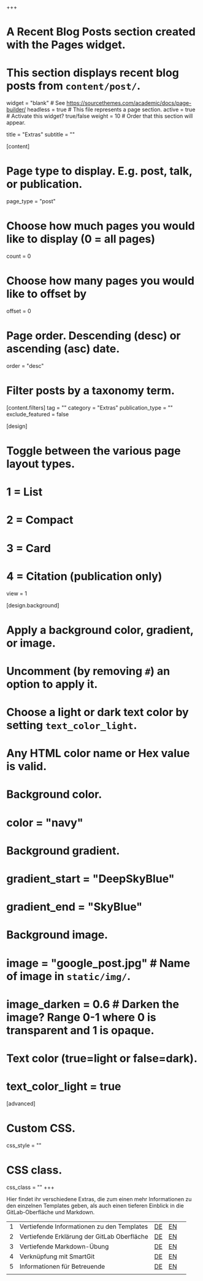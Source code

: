 +++
# A Recent Blog Posts section created with the Pages widget.
# This section displays recent blog posts from `content/post/`.

widget = "blank"  # See https://sourcethemes.com/academic/docs/page-builder/
headless = true  # This file represents a page section.
active = true  # Activate this widget? true/false
weight = 10  # Order that this section will appear. 
 
title = "Extras"
subtitle = ""

[content]
  # Page type to display. E.g. post, talk, or publication.
  page_type = "post"

  # Choose how much pages you would like to display (0 = all pages)
  count = 0

  # Choose how many pages you would like to offset by
  offset = 0

  # Page order. Descending (desc) or ascending (asc) date.
  order = "desc"

  # Filter posts by a taxonomy term.
  [content.filters]
    tag = ""
    category = "Extras"
    publication_type = ""
    exclude_featured = false

[design]
  # Toggle between the various page layout types.
  #   1 = List
  #   2 = Compact
  #   3 = Card
  #   4 = Citation (publication only)
  view = 1

[design.background]
  # Apply a background color, gradient, or image.
  #   Uncomment (by removing `#`) an option to apply it.
  #   Choose a light or dark text color by setting `text_color_light`.
  #   Any HTML color name or Hex value is valid.

  # Background color.
  # color = "navy"

  # Background gradient.
  # gradient_start = "DeepSkyBlue"
  # gradient_end = "SkyBlue"

  # Background image.
  # image = "google_post.jpg"  # Name of image in `static/img/`.
  # image_darken = 0.6  # Darken the image? Range 0-1 where 0 is transparent and 1 is opaque.

  # Text color (true=light or false=dark).
  # text_color_light = true  

[advanced]
 # Custom CSS.
 css_style = ""

 # CSS class.
 css_class = ""
+++

<a id="Extras"></a>

Hier findet ihr verschiedene Extras, die zum einen mehr Informationen zu den einzelnen Templates geben, als auch einen tieferen Einblick in die GitLab-Oberfläche und Markdown. 


|  |  |  |  |  |
| --- | --- | --- | --- | --- |
| 1 | Vertiefende Informationen zu den Templates|[DE](/post/under-construction) | [EN](/post/under-construction)| 
| 2 | Vertiefende Erklärung der GitLab Oberfläche| [DE](/post/under-construction) | [EN](/post/under-construction)| 
| 3 | Vertiefende Markdown-Übung|  [DE](/post/under-construction) | [EN](/post/under-construction)| 
| 4 | Verknüpfung mit SmartGit| [DE](/post/under-construction) | [EN](/post/under-construction)| 
| 5 | Informationen für Betreuende| [DE](/post/under-construction) | [EN](/post/under-construction)| 
|  |  |    


